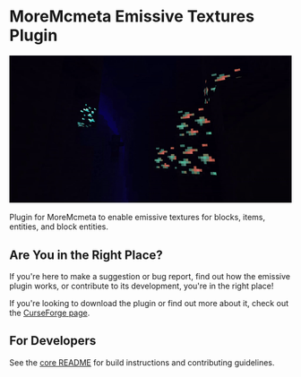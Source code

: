# MoreMcmeta Emissive Textures Plugin
![MoreMcmeta emissive example](./info/img/demo.gif)

Plugin for MoreMcmeta to enable emissive textures for blocks, items, entities, and block entities.

## Are You in the Right Place?
If you're here to make a suggestion or bug report, find out how the emissive plugin works, or contribute to its development, you're in the right place!

If you're looking to download the plugin or find out more about it, check out the [CurseForge page](https://www.curseforge.com/minecraft/mc-mods/moremcmeta-emissive-fabric).

## For Developers
See the [core README](https://github.com/MoreMcmeta/core) for build instructions and contributing guidelines.